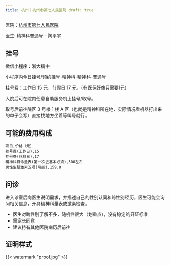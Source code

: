 ```yaml
---
title: 杭州｜杭州市第七人民医院 draft: true
---
```


医院：[杭州市第七人民医院](https://amap.com/place/B023B02359)

医生: 精神科普通号 - 陶平宇

## 挂号

微信小程序：浙大精中

小程序内今日挂号/预约挂号-精神科-精神科-普通号

挂号费：工作日 15 元，节假日 17 元。（有医保好像只需要1元）

入院后可在院内任意自助服务机上挂号/取号。

取号后前往院区 3 号楼 1 楼 A 区（也就是精神科所在地，实际情况看机器打出来的单子会写）直接找地方坐着等叫号就行。

## 可能的费用构成

```csv
项目,价格（元）
挂号费(工作日),15
挂号费(休息日),17
精神科首诊量表(第一次去基本必须),300左右
男性生殖激素五项(可能),159.8
```

## 问诊

进入诊室后向医生说明需求，并描述自己的性别认同和跨性别经历，医生可能会询问相关信息，开具精神科量表或激素检查。

- 医生对跨性别了解不多，随机性很大（划重点），没有稳定的开证标准
- 需家长同意
- 建议持有其他医院病历后前往

## 证明样式

{{< watermark "proof.jpg" >}}
